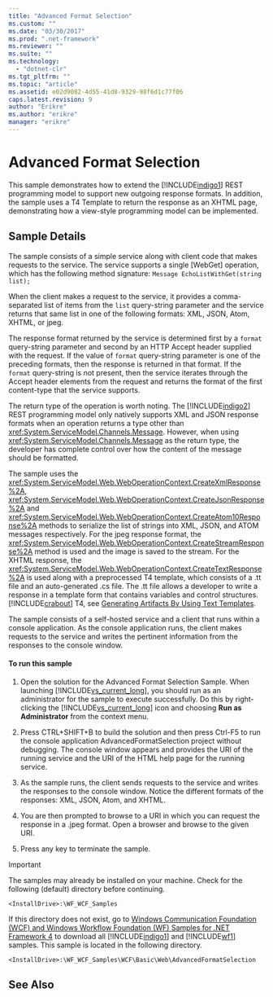 ```yaml
---
title: "Advanced Format Selection"
ms.custom: ""
ms.date: "03/30/2017"
ms.prod: ".net-framework"
ms.reviewer: ""
ms.suite: ""
ms.technology: 
  - "dotnet-clr"
ms.tgt_pltfrm: ""
ms.topic: "article"
ms.assetid: e02d9082-4d55-41d8-9329-98f6d1c77f06
caps.latest.revision: 9
author: "Erikre"
ms.author: "erikre"
manager: "erikre"
---
```

# Advanced Format Selection
This sample demonstrates how to extend the [!INCLUDE[indigo1](../../../../includes/indigo1-md.md)] REST programming model to support new outgoing response formats. In addition, the sample uses a T4 Template to return the response as an XHTML page, demonstrating how a view-style programming model can be implemented.  
  
## Sample Details  
 The sample consists of a simple service along with client code that makes requests to the service.  The service supports a single [WebGet] operation, which has the following method signature: `Message EchoListWithGet(string list);`  
  
 When the client makes a request to the service, it provides a comma-separated list of items from the `list` query-string parameter and the service returns that same list in one of the following formats: XML, JSON, Atom, XHTML, or jpeg.  
  
 The response format returned by the service is determined first by a `format` query-string parameter and second by an HTTP Accept header supplied with the request. If the value of `format` query-string parameter is one of the preceding formats, then the response is returned in that format. If the `format` query-string is not present, then the service iterates through the Accept header elements from the request and returns the format of the first content-type that the service supports.  
  
 The return type of the operation is worth noting. The [!INCLUDE[indigo2](../../../../includes/indigo2-md.md)] REST programming model only natively supports XML and JSON response formats when an operation returns a type other than <xref:System.ServiceModel.Channels.Message>. However, when using <xref:System.ServiceModel.Channels.Message> as the return type, the developer has complete control over how the content of the message should be formatted.  
  
 The sample uses the <xref:System.ServiceModel.Web.WebOperationContext.CreateXmlResponse%2A>, <xref:System.ServiceModel.Web.WebOperationContext.CreateJsonResponse%2A> and <xref:System.ServiceModel.Web.WebOperationContext.CreateAtom10Response%2A> methods to serialize the list of strings into XML, JSON, and ATOM messages respectively. For the jpeg response format, the <xref:System.ServiceModel.Web.WebOperationContext.CreateStreamResponse%2A> method is used and the image is saved to the stream. For the XHTML response, the <xref:System.ServiceModel.Web.WebOperationContext.CreateTextResponse%2A> is used along with a preprocessed T4 template, which consists of a .tt file and an auto-generated .cs file. The .tt file allows a developer to write a response in a template form that contains variables and control structures. [!INCLUDE[crabout](../../../../includes/crabout-md.md)] T4, see [Generating Artifacts By Using Text Templates](http://go.microsoft.com/fwlink/?LinkId=166023).  
  
 The sample consists of a self-hosted service and a client that runs within a console application. As the console application runs, the client makes requests to the service and writes the pertinent information from the responses to the console window.  
  
#### To run this sample  
  
1.  Open the solution for the Advanced Format Selection Sample. When launching [!INCLUDE[vs_current_long](../../../../includes/vs-current-long-md.md)], you should run as an administrator for the sample to execute successfully. Do this by right-clicking the [!INCLUDE[vs_current_long](../../../../includes/vs-current-long-md.md)] icon and choosing **Run as Administrator** from the context menu.  
  
2.  Press CTRL+SHIFT+B to build the solution and then press Ctrl-F5 to run the console application AdvancedFormatSelection project without debugging. The console window appears and provides the URI of the running service and the URI of the HTML help page for the running service.  
  
3.  As the sample runs, the client sends requests to the service and writes the responses to the console window. Notice the different formats of the responses: XML, JSON, Atom, and XHTML.  
  
4.  You are then prompted to browse to a URI in which you can request the response in a .jpeg format. Open a browser and browse to the given URI.  
  
5.  Press any key to terminate the sample.  
  
> [!IMPORTANT]
>  The samples may already be installed on your machine. Check for the following (default) directory before continuing.  
>   
>  `<InstallDrive>:\WF_WCF_Samples`  
>   
>  If this directory does not exist, go to [Windows Communication Foundation (WCF) and Windows Workflow Foundation (WF) Samples for .NET Framework 4](http://go.microsoft.com/fwlink/?LinkId=150780) to download all [!INCLUDE[indigo1](../../../../includes/indigo1-md.md)] and [!INCLUDE[wf1](../../../../includes/wf1-md.md)] samples. This sample is located in the following directory.  
>   
>  `<InstallDrive>:\WF_WCF_Samples\WCF\Basic\Web\AdvancedFormatSelection`  
  
## See Also
